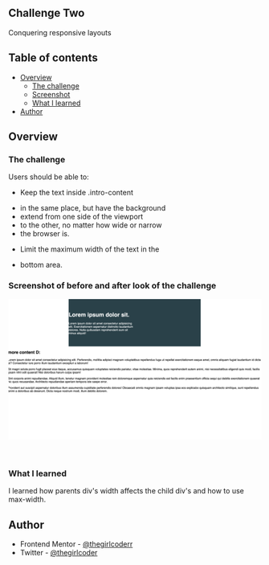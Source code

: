 ## Challenge Two

  Conquering responsive layouts
  
## Table of contents

- [Overview](#overview)
  - [The challenge](#the-challenge)
  - [Screenshot](#screenshot)
  - [What I learned](#what-i-learned)
- [Author](#author)

## Overview

### The challenge

Users should be able to:

-  Keep the text inside .intro-content
 *    in the same place, but have the background
 *    extend from one side of the viewport
 *    to the other, no matter how wide or narrow
 *    the browser is. 

-  Limit the maximum width of the text in the
 *    bottom area.

### Screenshot of before and after look of the challenge

![](/challenge02/Beforelook.png)

![]()



### What I learned

I learned how parents div's width affects the child div's and how to use max-width.

## Author

- Frontend Mentor - [@thegirlcoderr](https://www.frontendmentor.io/profile/thegirlcoderr)
- Twitter - [@thegirlcoder](https://twitter.com/thegirlcoder)

